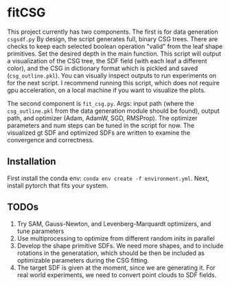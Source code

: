 # fitCSG
This project currently has two components. The first is for data generation `csgsdf.py` By design, the script generates full, binary CSG trees. There are checks to keep each selected boolean operation "valid" from the leaf shape primitives. Set the desired depth in the main function. This script will output a visualization of the CSG tree, the SDF field (with each leaf a different color), and the CSG in dictionary format which is pickled and saved (`csg_outline.pkl`). You can visually inspect outputs to run experiments on for the next script. I recommend running this script, which does not require gpu acceleration, on a local machine if you want to visualize the plots. 

The second component is `fit_csg.py`. Args: input path (where the `csg_outline.pkl` from the data generation module should be found), output path, and optimizer (Adam, AdamW, SGD, RMSProp). The optimizer parameters and num steps can be tuned in the script for now. The visualized gt SDF and optimized SDFs are written to examine the convergence and correctness. 

## Installation
First install the conda env: `conda env create -f environment.yml`.
Next, install pytorch that fits your system.


## TODOs
1. Try SAM, Gauss-Newton, and Levenberg-Marquardt optimizers, and tune parameters
2. Use multiprocessing to optimize from different random inits in parallel
3. Develop the shape primitive SDFs. We need more shapes, and to include rotations in the generatation, which should be then be included as optimizable parameters during the CSG fitting.
4. The target SDF is given at the moment, since we are generating it. For real world experiments, we need to convert point clouds to SDF fields.
